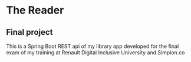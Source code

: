 # The Reader
## Final project

This is a Spring Boot REST api of my library app developed for the final exam of my training at Renault Digital Inclusive University and Simplon.co
